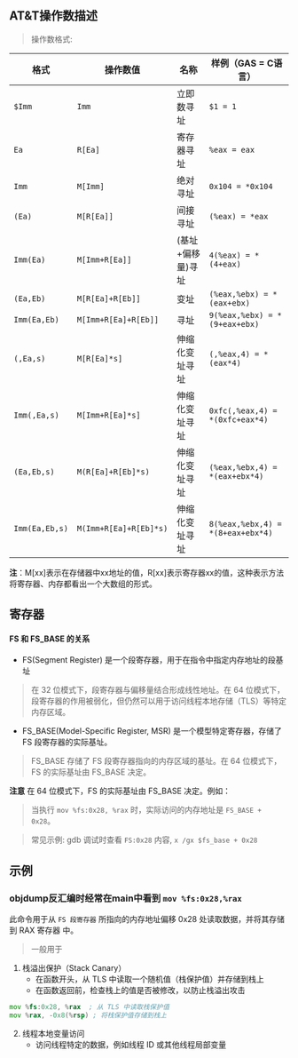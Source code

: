 
## AT&T操作数描述

> 操作数格式:

| 格式         | 操作数值               | 名称               | 样例（GAS = C语言）          |
|--------------|------------------------|--------------------|-----------------------------|
| `$Imm`       | `Imm`                  | 立即数寻址         | `$1 = 1`                    |
| `Ea`         | `R[Ea]`                | 寄存器寻址         | `%eax = eax`                |
| `Imm`        | `M[Imm]`               | 绝对寻址           | `0x104 = *0x104`            |
| `(Ea)`       | `M[R[Ea]]`             | 间接寻址           | `(%eax) = *eax`             |
| `Imm(Ea)`    | `M[Imm+R[Ea]]`         | (基址+偏移量)寻址  | `4(%eax) = *(4+eax)`        |
| `(Ea,Eb)`    | `M[R[Ea]+R[Eb]]`       | 变址               | `(%eax,%ebx) = *(eax+ebx)`  |
| `Imm(Ea,Eb)` | `M[Imm+R[Ea]+R[Eb]]`   | 寻址               | `9(%eax,%ebx) = *(9+eax+ebx)`|
| `(,Ea,s)`    | `M[R[Ea]*s]`           | 伸缩化变址寻址     | `(,%eax,4) = *(eax*4)`      |
| `Imm(,Ea,s)` | `M[Imm+R[Ea]*s]`       | 伸缩化变址寻址     | `0xfc(,%eax,4) = *(0xfc+eax*4)`|
| `(Ea,Eb,s)`  | `M(R[Ea]+R[Eb]*s)`     | 伸缩化变址寻址     | `(%eax,%ebx,4) = *(eax+ebx*4)`|
| `Imm(Ea,Eb,s)`| `M(Imm+R[Ea]+R[Eb]*s)`| 伸缩化变址寻址     | `8(%eax,%ebx,4) = *(8+eax+ebx*4)`|

**注**：M[xx]表示在存储器中xx地址的值，R[xx]表示寄存器xx的值，这种表示方法将寄存器、内存都看出一个大数组的形式。

## 寄存器

#### FS 和 FS_BASE 的关系

- FS(Segment Register) 是一个段寄存器，用于在指令中指定内存地址的段基址
> 在 32 位模式下，段寄存器与偏移量结合形成线性地址。在 64 位模式下，段寄存器的作用被弱化，但仍然可以用于访问线程本地存储（TLS）等特定内存区域。
- FS_BASE(Model-Specific Register, MSR) 是一个模型特定寄存器，存储了 FS 段寄存器的实际基址。
> FS_BASE 存储了 FS 段寄存器指向的内存区域的基址。在 64 位模式下，FS 的实际基址由 FS_BASE 决定。

**注意** 在 64 位模式下，FS 的实际基址由 FS_BASE 决定。例如：
> 当执行 `mov %fs:0x28, %rax` 时，实际访问的内存地址是 `FS_BASE + 0x28`。

> 常见示例:
> gdb 调试时查看 `FS:0x28` 内容, `x /gx $fs_base + 0x28`

## 示例

### objdump反汇编时经常在main中看到 `mov %fs:0x28,%rax`

此命令用于从 `FS 段寄存器` 所指向的内存地址偏移 0x28 处读取数据，并将其存储到 RAX 寄存器 中。

> 一般用于
1. 栈溢出保护（Stack Canary）
    - 在函数开头，从 TLS 中读取一个随机值（栈保护值）并存储到栈上
    - 在函数返回前，检查栈上的值是否被修改，以防止栈溢出攻击
```asm
mov %fs:0x28, %rax  ; 从 TLS 中读取栈保护值
mov %rax, -0x8(%rsp) ; 将栈保护值存储到栈上
```
2. 线程本地变量访问
    - 访问线程特定的数据，例如线程 ID 或其他线程局部变量

